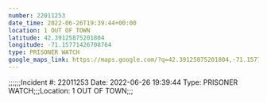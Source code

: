 ```yaml
---
number: 22011253
date_time: 2022-06-26T19:39:44+00:00
location: 1 OUT OF TOWN
latitude: 42.39125875201804
longitude: -71.15771426708764
type: PRISONER WATCH
google_maps_link: https://maps.google.com/?q=42.39125875201804,-71.15771426708764
---
```


;;;;;;Incident #: 22011253  Date: 2022-06-26 19:39:44   Type: PRISONER WATCH;;;Location: 1 OUT OF TOWN;;;
